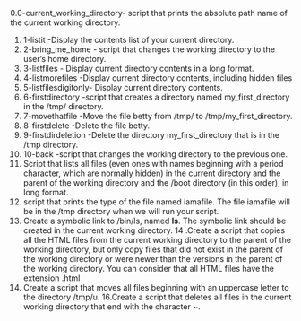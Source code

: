 0.0-current_working_directory- script that prints the absolute path name of the current working directory.
1. 1-listit -Display the contents list of your current directory.
2. 2-bring_me_home - script that changes the working directory to the user’s home directory.
3. 3-listfiles - Display current directory contents in a long format.
4. 4-listmorefiles -Display current directory contents, including hidden files
5. 5-listfilesdigitonly- Display current directory contents.
6. 6-firstdirectory -script that creates a directory named my_first_directory in the /tmp/ directory.
7. 7-movethatfile -Move the file betty from /tmp/ to /tmp/my_first_directory.
8. 8-firstdelete -Delete the file betty.
9. 9-firstdirdeletion -Delete the directory my_first_directory that is in the /tmp directory.
10. 10-back -script that changes the working directory to the previous one.
11. Script that lists all files (even ones with names beginning with a period character, which are normally hidden) in the current directory and the parent of the working directory and the /boot directory (in this order), in long format. 
12. script that prints the type of the file named iamafile. The file iamafile will be in the /tmp directory when we will run your script.
13. Create a symbolic link to /bin/ls, named __ls__. The symbolic link should be created in the current working directory.
14 .Create a script that copies all the HTML files from the current working directory to the parent of the working directory, but only copy files that did not exist in the parent of the working directory or were newer than the versions in the parent of the working directory.
You can consider that all HTML files have the extension .html 
15. Create a script that moves all files beginning with an uppercase letter to the directory /tmp/u.
16.Create a script that deletes all files in the current working directory that end with the character ~.
